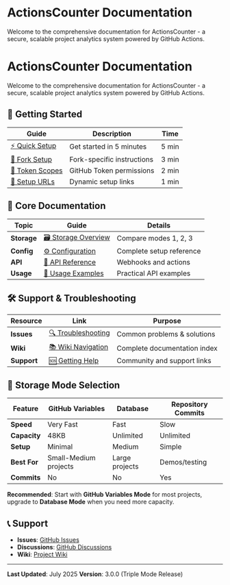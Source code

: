 # ActionsCounter Documentation

Welcome to the comprehensive documentation for ActionsCounter - a secure, scalable project analytics system powered by GitHub Actions.

# ActionsCounter Documentation

Welcome to the comprehensive documentation for ActionsCounter - a secure, scalable project analytics system powered by GitHub Actions.

## 🚀 **Getting Started**

| Guide                               | Description                | Time  |
| ----------------------------------- | -------------------------- | ----- |
| [⚡ Quick Setup](./quick-setup.md)   | Get started in 5 minutes   | 5 min |
| [🔧 Fork Setup](../FORK-SETUP.md)    | Fork-specific instructions | 3 min |
| [🔑 Token Scopes](./token-scopes.md) | GitHub Token permissions   | 2 min |
| [🔗 Setup URLs](./setup-urls.md)     | Dynamic setup links        | 1 min |

## 📖 **Core Documentation**

| Topic       | Guide                                       | Details                  |
| ----------- | ------------------------------------------- | ------------------------ |
| **Storage** | [🗃️ Storage Overview](./storage-overview.md) | Compare modes 1, 2, 3    |
| **Config**  | [⚙️ Configuration](./configuration.md)       | Complete setup reference |
| **API**     | [🔗 API Reference](./api-reference.md)       | Webhooks and actions     |
| **Usage**   | [🎯 Usage Examples](./usage.md)              | Practical API examples   |

## 🛠️ **Support & Troubleshooting**

| Resource    | Link                                      | Purpose                      |
| ----------- | ----------------------------------------- | ---------------------------- |
| **Issues**  | [🔍 Troubleshooting](./troubleshooting.md) | Common problems & solutions  |
| **Wiki**    | [📚 Wiki Navigation](./_Sidebar.md)        | Complete documentation index |
| **Support** | [🆘 Getting Help](./_Footer.md)            | Community and support links  |

## 🎯 Storage Mode Selection

| Feature      | GitHub Variables      | Database       | Repository Commits |
| ------------ | --------------------- | -------------- | ------------------ |
| **Speed**    | Very Fast             | Fast           | Slow               |
| **Capacity** | 48KB                  | Unlimited      | Unlimited          |
| **Setup**    | Minimal               | Medium         | Simple             |
| **Best For** | Small-Medium projects | Large projects | Demos/testing      |
| **Commits**  | No                    | No             | Yes                |

**Recommended**: Start with **GitHub Variables Mode** for most projects, upgrade to **Database Mode** when you need more capacity.

## 📞 Support

- **Issues**: [GitHub Issues](https://github.com/yourusername/ActionsCounter/issues)
- **Discussions**: [GitHub Discussions](https://github.com/yourusername/ActionsCounter/discussions)
- **Wiki**: [Project Wiki](https://github.com/yourusername/ActionsCounter/wiki)

---

**Last Updated**: July 2025
**Version**: 3.0.0 (Triple Mode Release)
